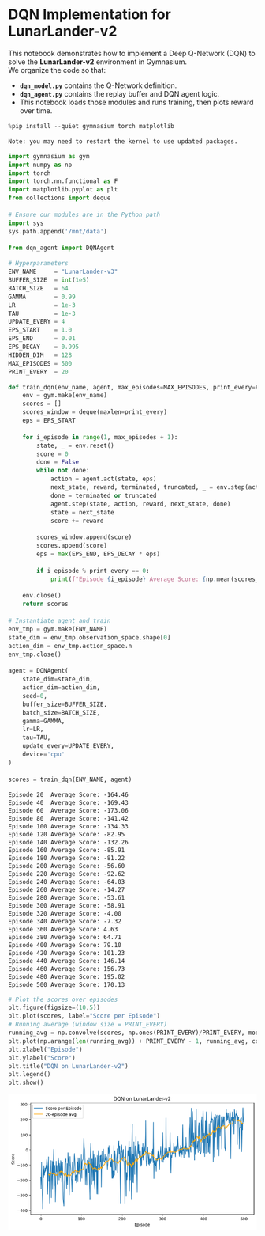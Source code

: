 # DQN Implementation for LunarLander-v2

This notebook demonstrates how to implement a Deep Q-Network (DQN) to solve the **LunarLander-v2** environment in Gymnasium.  
We organize the code so that:
- **`dqn_model.py`** contains the Q-Network definition.
- **`dqn_agent.py`** contains the replay buffer and DQN agent logic.
- This notebook loads those modules and runs training, then plots reward over time.



```python
%pip install --quiet gymnasium torch matplotlib

```

    Note: you may need to restart the kernel to use updated packages.



```python
import gymnasium as gym
import numpy as np
import torch
import torch.nn.functional as F
import matplotlib.pyplot as plt
from collections import deque

# Ensure our modules are in the Python path
import sys
sys.path.append('/mnt/data')

from dqn_agent import DQNAgent

```


```python
# Hyperparameters
ENV_NAME     = "LunarLander-v3"
BUFFER_SIZE  = int(1e5)
BATCH_SIZE   = 64
GAMMA        = 0.99
LR           = 1e-3
TAU          = 1e-3
UPDATE_EVERY = 4
EPS_START    = 1.0
EPS_END      = 0.01
EPS_DECAY    = 0.995
HIDDEN_DIM   = 128
MAX_EPISODES = 500
PRINT_EVERY  = 20

```


```python
def train_dqn(env_name, agent, max_episodes=MAX_EPISODES, print_every=PRINT_EVERY):
    env = gym.make(env_name)
    scores = []
    scores_window = deque(maxlen=print_every)
    eps = EPS_START

    for i_episode in range(1, max_episodes + 1):
        state, _ = env.reset()
        score = 0
        done = False
        while not done:
            action = agent.act(state, eps)
            next_state, reward, terminated, truncated, _ = env.step(action)
            done = terminated or truncated
            agent.step(state, action, reward, next_state, done)
            state = next_state
            score += reward

        scores_window.append(score)
        scores.append(score)
        eps = max(EPS_END, EPS_DECAY * eps)

        if i_episode % print_every == 0:
            print(f"Episode {i_episode}	Average Score: {np.mean(scores_window):.2f}")

    env.close()
    return scores

# Instantiate agent and train
env_tmp = gym.make(ENV_NAME)
state_dim = env_tmp.observation_space.shape[0]
action_dim = env_tmp.action_space.n
env_tmp.close()

agent = DQNAgent(
    state_dim=state_dim,
    action_dim=action_dim,
    seed=0,
    buffer_size=BUFFER_SIZE,
    batch_size=BATCH_SIZE,
    gamma=GAMMA,
    lr=LR,
    tau=TAU,
    update_every=UPDATE_EVERY,
    device='cpu'
)

scores = train_dqn(ENV_NAME, agent)

```

    Episode 20	Average Score: -164.46
    Episode 40	Average Score: -169.43
    Episode 60	Average Score: -173.06
    Episode 80	Average Score: -141.42
    Episode 100	Average Score: -134.33
    Episode 120	Average Score: -82.95
    Episode 140	Average Score: -132.26
    Episode 160	Average Score: -85.91
    Episode 180	Average Score: -81.22
    Episode 200	Average Score: -56.60
    Episode 220	Average Score: -92.62
    Episode 240	Average Score: -64.03
    Episode 260	Average Score: -14.27
    Episode 280	Average Score: -53.61
    Episode 300	Average Score: -58.91
    Episode 320	Average Score: -4.00
    Episode 340	Average Score: -7.32
    Episode 360	Average Score: 4.63
    Episode 380	Average Score: 64.71
    Episode 400	Average Score: 79.10
    Episode 420	Average Score: 101.23
    Episode 440	Average Score: 146.14
    Episode 460	Average Score: 156.73
    Episode 480	Average Score: 195.02
    Episode 500	Average Score: 170.13



```python
# Plot the scores over episodes
plt.figure(figsize=(10,5))
plt.plot(scores, label="Score per Episode")
# Running average (window size = PRINT_EVERY)
running_avg = np.convolve(scores, np.ones(PRINT_EVERY)/PRINT_EVERY, mode='valid')
plt.plot(np.arange(len(running_avg)) + PRINT_EVERY - 1, running_avg, color='orange', label=f"{PRINT_EVERY}-episode avg")
plt.xlabel("Episode")
plt.ylabel("Score")
plt.title("DQN on LunarLander-v2")
plt.legend()
plt.show()

```


    
![png](README_files/README_5_0.png)
    



```python

```
